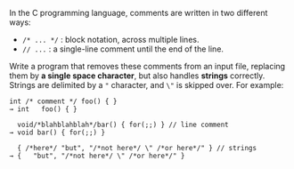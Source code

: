 

In the C programming language, comments are written in two different ways:

- `/* ... */` : block notation, across multiple lines.
- `// ...` : a single-line comment until the end of the line.

Write a program that removes these comments from an input file, replacing them by **a single space character**, but also handles **strings** correctly. Strings are delimited by a `"` character, and `\"` is skipped over. For example:

    int /* comment */ foo() { }
    → int   foo() { }
    
      void/*blahblahblah*/bar() { for(;;) } // line comment
    → void bar() { for(;;) }  
    
      { /*here*/ "but", "/*not here*/ \" /*or here*/" } // strings
    → {   "but", "/*not here*/ \" /*or here*/" }

